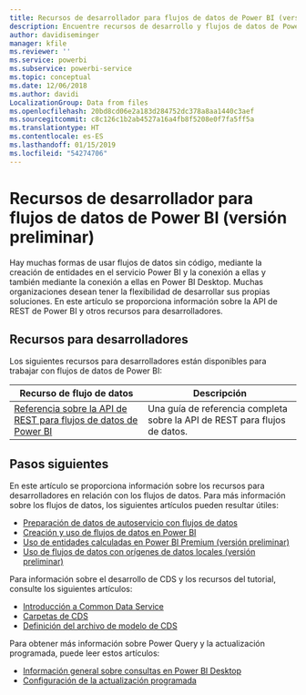 ```yaml
---
title: Recursos de desarrollador para flujos de datos de Power BI (versión preliminar)
description: Encuentre recursos de desarrollo y flujos de datos de Power BI.
author: davidiseminger
manager: kfile
ms.reviewer: ''
ms.service: powerbi
ms.subservice: powerbi-service
ms.topic: conceptual
ms.date: 12/06/2018
ms.author: davidi
LocalizationGroup: Data from files
ms.openlocfilehash: 20bd8cd06e2a183d284752dc378a8aa1440c3aef
ms.sourcegitcommit: c8c126c1b2ab4527a16a4fb8f5208e0f7fa5ff5a
ms.translationtype: HT
ms.contentlocale: es-ES
ms.lasthandoff: 01/15/2019
ms.locfileid: "54274706"
---
```

# <a name="developer-resources-for-power-bi-dataflows-preview"></a>Recursos de desarrollador para flujos de datos de Power BI (versión preliminar)

Hay muchas formas de usar flujos de datos sin código, mediante la creación de entidades en el servicio Power BI y la conexión a ellas y también mediante la conexión a ellas en Power BI Desktop. Muchas organizaciones desean tener la flexibilidad de desarrollar sus propias soluciones. En este artículo se proporciona información sobre la API de REST de Power BI y otros recursos para desarrolladores.


## <a name="developer-resources"></a>Recursos para desarrolladores

Los siguientes recursos para desarrolladores están disponibles para trabajar con flujos de datos de Power BI:


| Recurso de flujo de datos | Descripción |
| --- | --- |
| [Referencia sobre la API de REST para flujos de datos de Power BI](https://go.microsoft.com/fwlink/?linkid=2047629)    | Una guía de referencia completa sobre la API de REST para flujos de datos.|


## <a name="next-steps"></a>Pasos siguientes

En este artículo se proporciona información sobre los recursos para desarrolladores en relación con los flujos de datos. Para más información sobre los flujos de datos, los siguientes artículos pueden resultar útiles:

* [Preparación de datos de autoservicio con flujos de datos](service-dataflows-overview.md)
* [Creación y uso de flujos de datos en Power BI](service-dataflows-create-use.md)
* [Uso de entidades calculadas en Power BI Premium (versión preliminar)](service-dataflows-computed-entities-premium.md)
* [Uso de flujos de datos con orígenes de datos locales (versión preliminar)](service-dataflows-on-premises-gateways.md)

Para información sobre el desarrollo de CDS y los recursos del tutorial, consulte los siguientes artículos:
* [Introducción a Common Data Service](https://docs.microsoft.com/powerapps/common-data-model/overview)
* [Carpetas de CDS](https://go.microsoft.com/fwlink/?linkid=2045304)
* [Definición del archivo de modelo de CDS](https://go.microsoft.com/fwlink/?linkid=2045521)


Para obtener más información sobre Power Query y la actualización programada, puede leer estos artículos:
* [Información general sobre consultas en Power BI Desktop](desktop-query-overview.md)
* [Configuración de la actualización programada](refresh-scheduled-refresh.md)



